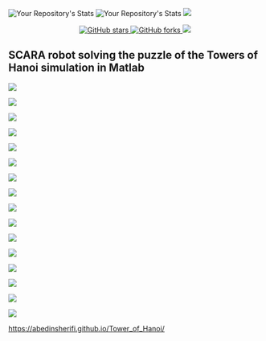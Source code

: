![Your Repository's Stats](https://github-readme-stats.vercel.app/api?username=abedinsherifi&show_icons=true)
![Your Repository's Stats](https://github-readme-stats.vercel.app/api/top-langs/?username=abedinsherifi&theme=blue-green)
![](https://komarev.com/ghpvc/?username=abedinsherifi)

<p align="center">
  <a href="https://github.com/abedinsherifi/Tower_of_Hanoi">
    <img alt="GitHub stars" src="https://img.shields.io/github/stars/abedinsherifi/Tower_of_Hanoi.svg">
  </a>
  <a href="https://github.com/abedinsherifi/Tower_of_Hanoi">
    <img alt="GitHub forks" src="https://img.shields.io/github/forks/abedinsherifi/Tower_of_Hanoi.svg">
  </a>
    <a href="https://github.com/abedinsherifi/Tower_of_Hanoi/graphs/contributors" alt="Contributors">
        <img src="https://img.shields.io/github/contributors/abedinsherifi/Tower_of_Hanoi" /></a>
</p>

## SCARA robot solving the puzzle of the Towers of Hanoi simulation in Matlab <br>

![](images/Frame_Config.png)
<br>

![](images/DH_Table.png)
<br>

![](images/DH_Table1.png)
<br>

![](images/Manipulator_Link_Spec.png)
<br>

![](images/TH_equations.png)
<br>

![](images/TH_equations2.png)
<br>

![](images/Mass_Inertia.png)
<br>

![](images/Coriolis_Force.png)
<br>


![](images/Grav_Force.png)
<br>


![](images/PID_1.png)
<br>

![](images/PID_2.png)
<br>

![](images/TH_Final_Config.png)
<br>

![](images/3DPlot_XYZ_Traj.png)
<br>

![](images/Full_Anim_Manip.png)
<br>


![](images/Errors.png)
<br>


![](images/Errors_2.png)
<br>


https://abedinsherifi.github.io/Tower_of_Hanoi/

